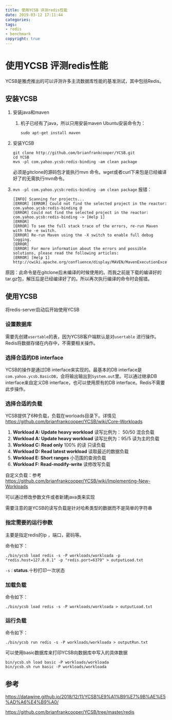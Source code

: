 ```yaml
---
title: 使用YCSB 评测redis性能
date: 2019-03-12 17:11:44
categories:
tags:
- redis
- benchmark
copyright: true
---
```


# 使用YCSB 评测redis性能

YCSB是雅虎推出的可以评测许多主流数据库性能的基准测试，其中包括Redis。

<!--more-->

## 安装YCSB

1. 安装java和maven

   1. 机子已经有了java，所以只用安装maven Ubuntu安装命令为：

      `sudo apt-get install maven`

2. 安装YCSB 

   ````
   git clone http://github.com/brianfrankcooper/YCSB.git
   cd YCSB
   mvn -pl com.yahoo.ycsb:redis-binding -am clean package
   ````

   必须是gitclone的源码包才能执行mvn 命令。wget或者curl下来包是已经编译好了的无需执行mvn命令。

3. `mvn -pl com.yahoo.ycsb:redis-binding -am clean package` 报错：

   ````
   [INFO] Scanning for projects...
   [ERROR] [ERROR] Could not find the selected project in the reactor: com.yahoo.ycsb:redis-binding @ 
   [ERROR] Could not find the selected project in the reactor: com.yahoo.ycsb:redis-binding -> [Help 1]
   [ERROR] 
   [ERROR] To see the full stack trace of the errors, re-run Maven with the -e switch.
   [ERROR] Re-run Maven using the -X switch to enable full debug logging.
   [ERROR] 
   [ERROR] For more information about the errors and possible solutions, please read the following articles:
   [ERROR] [Help 1] http://cwiki.apache.org/confluence/display/MAVEN/MavenExecutionException
   ````

原因：此命令是在gitclone后未编译的时候使用的。而我之前是下载的编译好的tar.gz包，解压后是已经编译好了的。所以再次执行编译的命令时会报错。

## 使用YCSB

将redis-server启动后开始使用YCSB

### 设置数据库

需要先创建`usertable`的表，因为YCSB客户端默认是对`usertable` 进行操作。Redis将数据存储在内存中，不需要相关操作。

### 选择合适的DB interface

YCSB的操作是通过DB interface来实现的。最基本的DB interface是`com.yahoo.ycsb.BasicDB`，会将输出输出到`System.out`里。可以通过继承DB interface来自定义DB interface，也可以使用原有的DB interface。Redis不需要此步操作。

### 选择合适的负载

YCSB提供了6种负载，负载在worloads目录下。详情见<https://github.com/brianfrankcooper/YCSB/wiki/Core-Workloads>

1. **Workload A: Update heavy workload** 读写比例为： 50/50 混合负载 
2. **Workload A: Update heavy workload** 读写比例为：95/5  读为主的负载
3. **Workload C: Read only**  100% 的读  只读负载
4. **Workload D: Read latest workload**  读取最近的数据负载
5. **Workload E: Short ranges**  小范围的查询负载
6. **Workload F: Read-modify-write** 读修改写负载

自定义负载：参考<https://github.com/brianfrankcooper/YCSB/wiki/Implementing-New-Workloads>

可以通过修改参数文件或者新建java类来实现

需要注意的是YCSB的读写负载是针对哈希类型的数据而不是简单的字符串

### 指定需要的运行参数

主要是指定redis的ip ，端口，密码等。

命令如下：

```
./bin/ycsb load redis -s -P workloads/workloada -p "redis.host=127.0.0.1" -p "redis.port=6379" > outputLoad.txt
```

`-s` : **status**.十秒打印一次状态

### 加载负载

命令如下：

```
./bin/ycsb load redis -s -P workloads/workloada > outputLoad.txt
```

### 运行负载

命令如下：

```
./bin/ycsb run redis -s -P workloads/workloada > outputRun.txt
```

可以使用basic数据库来打印YCSB向数据库中写入的具体数据

```
bin/ycsb.sh load basic -P workloads/workloada
bin/ycsb.sh run basic -P workloads/workloada
```



## 参考

https://datawine.github.io/2018/12/11/YCSB%E9%A1%B9%E7%9B%AE%E5%AD%A6%E4%B9%A0/

https://github.com/brianfrankcooper/YCSB/tree/master/redis  

